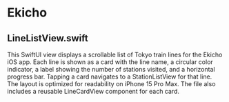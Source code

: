 # Ekicho

## LineListView.swift

This SwiftUI view displays a scrollable list of Tokyo train lines for the Ekicho iOS app. Each line is shown as a card with the line name, a circular color indicator, a label showing the number of stations visited, and a horizontal progress bar. Tapping a card navigates to a StationListView for that line. The layout is optimized for readability on iPhone 15 Pro Max. The file also includes a reusable LineCardView component for each card.
